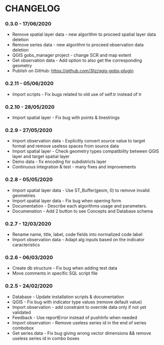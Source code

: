 # CHANGELOG

### 0.3.0 - 17/06/2020

* Remove spatial layer data - new algorithm to proceed spatial layer data deletion
* Remove series data - new algorithm to proceed observation data deletion
* QGIS gobs_manager project - change SCR and map extent
* Get observation data - Add option to also get the corresponding geometry
* Publish on GitHub: https://github.com/3liz/qgis-gobs-plugin

### 0.2.11 - 05/06/2020

* Import scripts - Fix bugs related to old use of self.tr instead of tr

### 0.2.10 - 28/05/2020

* Import spatial layer - Fix bug with points & linestrings

### 0.2.9 - 27/05/2020

* Import observation data - Explicitly convert source value to target format and remove useless spaces from source data
* Import spatial layer - Check geometry types compatibility between QGIS layer and target spatial layer
* Demo data - fix encoding for subdistricts layer
* Continuous integration & test - many fixes and improvements

### 0.2.8 - 05/05/2020

* Import spatial layer data - Use ST_Buffer(geom, 0) to remove invalid geometries
* Import spatial layer data - Fix bug when opening form
* Documentation - Describe each algorithms usage and parameters.
* Documenation - Add 2 button to see Concepts and Database schema

### 0.2.7 - 12/03/2020
 
* Rename name, title, label, code fields into normalized code label
* Import observation data - Adapt alg inputs based on the indicator caracteristics

### 0.2.6 - 06/03/2020

* Create db structure - Fix bug when adding test data
* Move comments in specific SQL script file

### 0.2.5 - 24/02/2020

* Database - Update installation scripts & documentation
* QGIS - Fix bug with indicator type values (remove default value)
* Import observation - add constraint to override data only if not yet validated
* Feedback - Use reportError instead of pushInfo when needed
* Import observation - Remove useless series id in the end of series combobox
* Get series data - Fix bug giving wrong vector dimensions && remove useless series id in combo boxes
